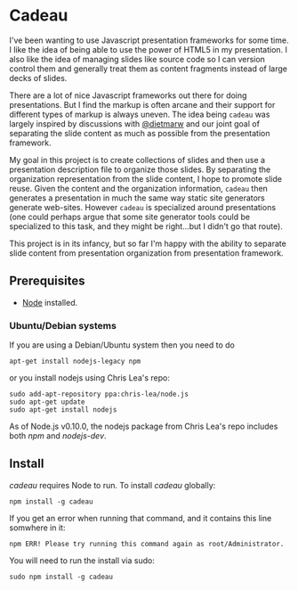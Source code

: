 Cadeau
======

I've been wanting to use Javascript presentation frameworks for some
time.  I like the idea of being able to use the power of HTML5 in my
presentation.  I also like the idea of managing slides like source
code so I can version control them and generally treat them as content
fragments instead of large decks of slides.

There are a lot of nice Javascript frameworks out there for doing
presentations.  But I find the markup is often arcane and their
support for different types of markup is always uneven.  The idea
being `cadeau` was largely inspired by discussions with
[@dietmarw](http://github.com/dietmarw) and our joint goal of
separating the slide content as much as possible from the presentation
framework.

My goal in this project is to create collections of slides and then
use a presentation description file to organize those slides.  By
separating the organization representation from the slide content, I
hope to promote slide reuse.  Given the content and the organization
information, `cadeau` then generates a presentation in much the same
way static site generators generate web-sites.  However `cadeau` is
specialized around presentations (one could perhaps argue that some
site generator tools could be specialized to this task, and they might
be right...but I didn't go that route).

This project is in its infancy, but so far I'm happy with the ability
to separate slide content from presentation organization from
presentation framework.

## Prerequisites

* [Node](http://nodejs.org) installed.

### Ubuntu/Debian systems

If you are using a Debian/Ubuntu system then you need to do

    apt-get install nodejs-legacy npm

or you install nodejs using  Chris Lea's repo:

    sudo add-apt-repository ppa:chris-lea/node.js
    sudo apt-get update
    sudo apt-get install nodejs

As of Node.js v0.10.0, the nodejs package from Chris Lea's repo includes both *npm* and *nodejs-dev*.

## Install

*cadeau* requires Node to run. To install *cadeau* globally:

    npm install -g cadeau

If you get an error when running that command, and it contains this line somwhere in it:

    npm ERR! Please try running this command again as root/Administrator.

You will need to run the install via sudo:

    sudo npm install -g cadeau
